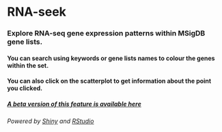# RNA-seek

### Explore RNA-seq gene expression patterns within MSigDB gene lists.

#### You can search using keywords or gene lists names to colour the genes within the set. 

#### You can also click on the scatterplot to get information about the point you clicked. 

##### [A beta version of this feature is available here](https://mmingay2.shinyapps.io/RNA-seek/)

###### Powered by [Shiny](shiny.rstudio.com) and [RStudio](https://www.rstudio.com)





